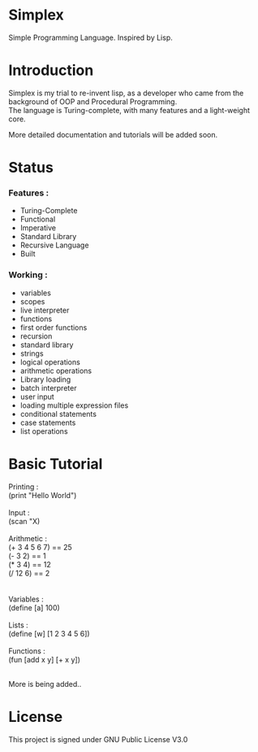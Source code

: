 # Simplex
Simple Programming Language. Inspired by Lisp.

# Introduction 

Simplex is my trial to re-invent lisp, as a developer who came from the background of OOP and Procedural Programming. <br/>
The language is Turing-complete, with many features and a light-weight core. 

More detailed documentation and tutorials will be added soon.

# Status 


### Features : 

- Turing-Complete 
- Functional 
- Imperative
- Standard Library
- Recursive Language
- Built

### Working : 

- variables
- scopes
- live interpreter
- functions
- first order functions 
- recursion
- standard library
- strings
- logical operations
- arithmetic operations 
- Library loading
- batch interpreter
- user input 
- loading multiple expression files
- conditional statements 
- case statements
- list operations

# Basic Tutorial

Printing :<br/>
(print "Hello World")
<br/><br/>
Input :<br/>
(scan "X)
<br/><br/>
Arithmetic  :<br/> 
(+ 3 4 5 6 7)  == 25<br/>
(- 3 2) ==  1<br/>
(\* 3 4) == 12<br/>
(/ 12 6) == 2 <br/>
<br/><br/>
Variables :<br/>
(define [a] 100)
<br/><br/>
Lists :<br/>
(define [w] [1 2 3 4 5 6])
<br/><br/>
Functions :<br/>
(fun [add x y] [+ x y])
<br/><br/>

More is being added..

# License 

This project is signed under GNU Public License V3.0
